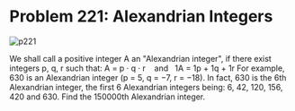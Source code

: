# Problem 221: Alexandrian Integers

![p221](img/221.gif)

We shall call a positive integer A an "Alexandrian integer", if there
exist integers p, q, r such that: A = p · q · r    and   1A = 1p + 1q +
1r For example, 630 is an Alexandrian integer (p = 5, q = −7, r = −18).
In fact, 630 is the 6th Alexandrian integer, the first 6 Alexandrian
integers being: 6, 42, 120, 156, 420 and 630. Find the 150000th
Alexandrian integer.
